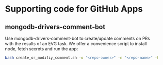 # Supporting code for GitHub Apps

## mongodb-drivers-comment-bot

Use mongodb-drivers-comment-bot to create/update comments on PRs
with the results of an EVG task.  We offer a convenience script to install node, 
fetch secrets and run the app:

```bash
bash create_or_modifiy_comment.sh -o "<repo-owner>" -n "<repo-name>" -h "<head-commit-sha>" -m "<comment-match>" -c "<path-to-comment-file>"
```
